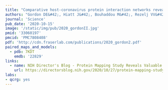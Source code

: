 ```yaml
---
title: "Comparative host-coronavirus protein interaction networks reveal pan-viral disease mechanisms."
authors: "Gordon DE&#42;, Hiatt J&#42;, Bouhaddou M&#42;, Rezelj VV&#42;, Ulferts S&#42;, Braberg H&#42;, Jureka AS&#42;, Obernier K&#42;, Guo JZ&#42;, Batra J&#42;, Kaake RM&#42;, Weckstein AR&#42;, Owens TW&#42;, Gupta M&#42;, Pourmal S&#42;, Titus EW&#42;, Cakir M&#42;, Soucheray M, McGregor M, Cakir Z, Jang G, O'Meara MJ, Tummino TA, Zhang Z, Foussard H, Rojc A, Zhou Y, Kuchenov D, Hüttenhain R, Xu J, Eckhardt M, Swaney DL, Fabius JM, Ummadi M, Tutuncuoglu B, Rathore U, Modak M, Haas P, Haas KM, Naing ZZC, Pulido EH, Shi Y, Barrio-Hernandez I, Memon D, Petsalaki E, Dunham A, Marrero MC, Burke D, Koh C, Vallet T, Silvas JA, Azumaya CM, Billesbølle C, Brilot AF, Campbell MG, Diallo A, Dickinson MS, Diwanji D, Herrera N, Hoppe N, Kratochvil HT, Liu Y, Merz GE, Moritz M, Nguyen HC, Nowotny C, Puchades C, Rizo AN, Schulze-Gahmen U, Smith AM, Sun M, **Young ID**, Zhao J, Asarnow D, Biel J, Bowen A, Braxton JR, Chen J, Chio CM, Chio US, Deshpande I, Doan L, Faust B, Flores S, Jin M, Kim K, Lam VL, Li F, Li J, Li YL, Li Y, Liu X, Lo M, Lopez KE, Melo AA, Moss FR 3rd, Nguyen P, Paulino J, Pawar KI, Peters JK, Pospiech TH Jr, Safari M, Sangwan S, Schaefer K, Thomas PV, Thwin AC, Trenker R, Tse E, Tsui TKM, Wang F, Whitis N, Yu Z, Zhang K, Zhang Y, Zhou F, Saltzberg D, **QCRG Structural Biology Consortium**, Hodder AJ, Shun-Shion AS, Williams DM, White KM, Rosales R, Kehrer T, Miorin L, Moreno E, Patel AH, Rihn S, Khalid MM, Vallejo-Gracia A, Fozouni P, Simoneau CR, Roth TL, Wu D, Karim MA, Ghoussaini M, Dunham I, Berardi F, Weigang S, Chazal M, Park J, Logue J, McGrath M, Weston S, Haupt R, Hastie CJ, Elliott M, Brown F, Burness KA, Reid E, Dorward M, Johnson C, Wilkinson SG, Geyer A, Giesel DM, Baillie C, Raggett S, Leech H, Toth R, Goodman N, Keough KC, Lind AL; Zoonomia Consortium, Klesh RJ, Hemphill KR, Carlson-Stevermer J, Oki J, Holden K, Maures T, Pollard KS, Sali A, Agard DA, Cheng Y, Fraser JS, Frost A, Jura N, Kortemme T, Manglik A, Southworth DR, Stroud RM, Alessi DR, Davies P, Frieman MB, Ideker T, Abate C, Jouvenet N, Kochs G, Shoichet B, Ott M, Palmarini M, Shokat KM, García-Sastre A, Rassen JA, Grosse R, Rosenberg OS, Verba KA, Basler CF, Vignuzzi M, Peden AA, Beltrao P, Krogan NJ."
journal: 'Science'
pub_date: '2020-10-15'
image: '/static/img/pub/2020_gordonII.jpg'
pmid: '33060197'
pmcid: 'PMC7808408'
pdf: 'http://cdn.fraserlab.com/publications/2020_gordon2.pdf'
paired_maps_and_models:
  - pdb: 7KDT
    emdb: '22829'
links:
  - name: NIH Director's Blog - Protein Mapping Study Reveals Valuable Clues for COVID-19 Drug Development
    url: https://directorsblog.nih.gov/2020/10/27/protein-mapping-study-reveals-valuable-clues-for-covid-19-drug-development/
labs:
- qcrg: yes
---
```

